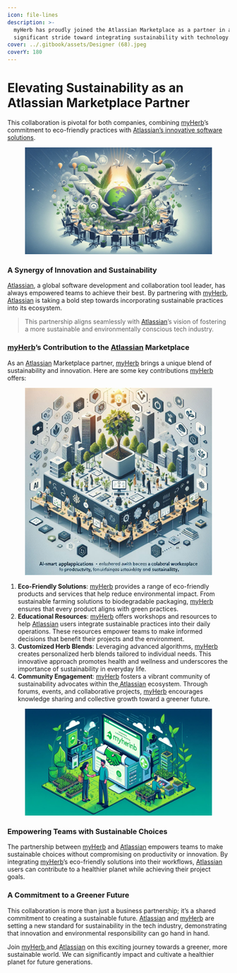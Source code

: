 ```yaml
---
icon: file-lines
description: >-
  myHerb has proudly joined the Atlassian Marketplace as a partner in a
  significant stride toward integrating sustainability with technology.
cover: ../.gitbook/assets/Designer (68).jpeg
coverY: 180
---
```


# Elevating Sustainability as an Atlassian Marketplace Partner

This collaboration is pivotal for both companies, combining [myHerb](https://myherb.co.il)’s commitment to eco-friendly practices with [Atlassian’s innovative software solutions](https://marketplace.atlassian.com/vendors/1225823/myherb).

<figure><img src="../.gitbook/assets/Designer (63).jpeg" alt=""><figcaption></figcaption></figure>

### **A Synergy of Innovation and Sustainability**

[Atlassian](https://marketplace.atlassian.com/vendors/1225823/myherb), a global software development and collaboration tool leader, has always empowered teams to achieve their best. By partnering with [myHerb](https://myherb.co.il), [Atlassian](https://marketplace.atlassian.com/vendors/1225823/myherb) is taking a bold step towards incorporating sustainable practices into its ecosystem.&#x20;

> This partnership aligns seamlessly with [Atlassian](https://marketplace.atlassian.com/vendors/1225823/myherb)’s vision of fostering a more sustainable and environmentally conscious tech industry.

### [**myHerb**](https://myherb.co.il)**’s Contribution to the** [**Atlassian**](https://marketplace.atlassian.com/vendors/1225823/myherb) **Marketplace**

As an [Atlassian](https://marketplace.atlassian.com/vendors/1225823/myherb) Marketplace partner, [myHerb](https://myherb.co.il) brings a unique blend of sustainability and innovation. Here are some key contributions [myHerb](https://myherb.co.il) offers:

<figure><img src="../.gitbook/assets/collaborative321.jpeg" alt=""><figcaption></figcaption></figure>

1. **Eco-Friendly Solutions**: [myHerb](https://myherb.co.il) provides a range of eco-friendly products and services that help reduce environmental impact. From sustainable farming solutions to biodegradable packaging, [myHerb](https://myherb.co.il) ensures that every product aligns with green practices.
2. **Educational Resources**: [myHerb](https://myherb.co.il) offers workshops and resources to help [Atlassian](https://marketplace.atlassian.com/vendors/1225823/myherb) users integrate sustainable practices into their daily operations. These resources empower teams to make informed decisions that benefit their projects and the environment.
3. **Customized Herb Blends**: Leveraging advanced algorithms, [myHerb ](https://myherb.co.il)creates personalized herb blends tailored to individual needs. This innovative approach promotes health and wellness and underscores the importance of sustainability in everyday life.
4. **Community Engagement**: [myHerb](https://myherb.co.il) fosters a vibrant community of sustainability advocates within the[ Atlassian](https://marketplace.atlassian.com/vendors/1225823/myherb) ecosystem. Through forums, events, and collaborative projects, [myHerb](https://myherb.co.il) encourages knowledge sharing and collective growth toward a greener future.

<figure><img src="../.gitbook/assets/Designer (54).jpeg" alt=""><figcaption></figcaption></figure>

### **Empowering Teams with Sustainable Choices**

The partnership between [myHerb](https://myherb.co.il) and [Atlassian](https://marketplace.atlassian.com/vendors/1225823/myherb) empowers teams to make sustainable choices without compromising on productivity or innovation. By integrating [myHerb](https://myherb.co.il)’s eco-friendly solutions into their workflows, [Atlassian](https://marketplace.atlassian.com/vendors/1225823/myherb) users can contribute to a healthier planet while achieving their project goals.

### **A Commitment to a Greener Future**

This collaboration is more than just a business partnership; it’s a shared commitment to creating a sustainable future. [Atlassian](https://marketplace.atlassian.com/vendors/1225823/myherb) and [myHerb](https://myherb.co.il) are setting a new standard for sustainability in the tech industry, demonstrating that innovation and environmental responsibility can go hand in hand.

Join [myHerb ](https://myherb.co.il)and [Atlassian](https://marketplace.atlassian.com/vendors/1225823/myherb) on this exciting journey towards a greener, more sustainable world. We can significantly impact and cultivate a healthier planet for future generations.

